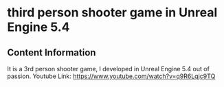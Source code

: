 third person shooter game in Unreal Engine 5.4
===

Content Information
----
It is a 3rd person shooter game, I developed in Unreal Engine 5.4 out of passion. 
Youtube Link: https://www.youtube.com/watch?v=q9R6Lqjc9TQ 
